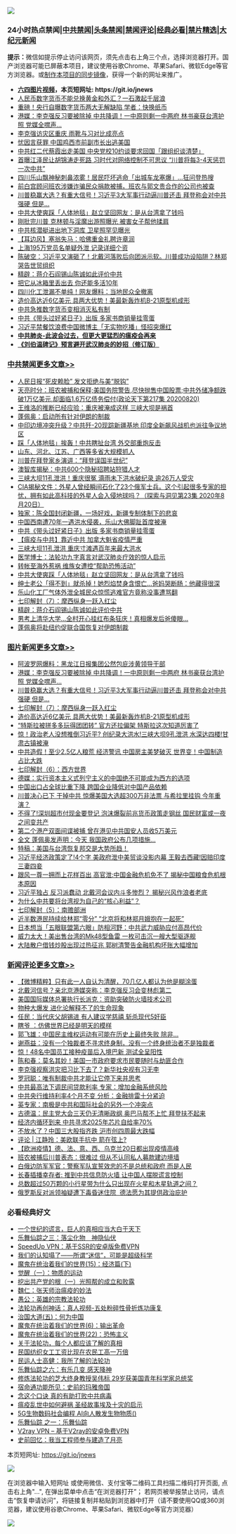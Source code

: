 ![](https://raw.githubusercontent.com/fqnews/bnews/master/64photo/fqnews-qr.jpg)

<div id="tt">
<h3>24小时热点禁闻|<a href="#%E4%B8%AD%E5%85%B1%E7%A6%81%E9%97%BB%E6%9B%B4%E5%A4%9A%E6%96%87%E7%AB%A0">中共禁闻</a>|<a href="#%E5%9B%BE%E7%89%87%E6%96%B0%E9%97%BB%E6%9B%B4%E5%A4%9A%E6%96%87%E7%AB%A0">头条禁闻</a>|<a href="#%E6%96%B0%E9%97%BB%E8%AF%84%E8%AE%BA%E6%9B%B4%E5%A4%9A%E6%96%87%E7%AB%A0">禁闻评论|<a href="#%E5%BF%85%E7%9C%8B%E7%BB%8F%E5%85%B8%E5%A5%BD%E6%96%87">经典必看|<a href="/video.md#%E7%A6%81%E7%89%87%E7%B2%BE%E9%80%89">禁片精选</a>|<a href="https://github.com/fqnews/djy/blob/master/gb/nf1351518.md#1">大纪元新闻</a></h3>
<div><b>提示：</b>微信如提示停止访问该网页，须先点击右上角三个点，选择浏览器打开。国产浏览器可能已屏蔽本项目，建议使用谷歌Chrome、苹果Safari、微软Edge等官方浏览器。或<a href="https://github.com/fqnews/bnews/blob/master/%E5%88%B6%E4%BD%9Cgit%E7%A6%81%E9%97%BB%E9%95%9C%E5%83%8F.md">制作本项目的同步镜像</a>，获得一个新的网址来推广。</div>
<ul>
<li><b><a href="http://d1.bdrive.tk/64.mp4" target="_blank">六四图片视频</a>，本页短网址: https://git.io/jnews</b></li>
<li><a href="/cnnews/20200820/1382965.md">人民币数字货币不能兑换黄金和外汇？一石激起千层浪</a></li>
<li><a href="/finance/20200820/1382981.md">重磅！央行自曝数字货币两大无解缺陷 学者：快换纸币</a></li>
<li><a href="/topimagenews/20200820/1383199.md">港媒：李克强反习要被除掉 中共降调！一中原则剩一中两府 林书豪获台湾护照 党媒全噤声…</a></li>
<li><a href="/headline/20200820/1383079.md">李克强访灾区重庆 雨靴与习对比成亮点</a></li>
<li><a href="/ssgc/20200820/1382990.md">忧因言获罪 中国鸡西市前副市长出逃美国</a></li>
<li><a href="/headline/20200821/1383221.md">中共红二代蔡霞出走美国 中央党校10约谈要求回国「跟组织谈清楚」</a></li>
<li><a href="/cnnews/20200820/1383122.md">首曝江泽民让胡锦涛走死路 习时代对网络控制不可思议 “川普将每3-4天惩罚一次中共”</a></li>
<li><a href="/cnnews/20200820/1382935.md">四川乐山飘神秘刺鼻浓雾！居民吓坏逃命「出城车龙塞爆」…狂问登热搜</a></li>
<li><a href="/worldnews/usa/20200821/1383252.md">前白宫顾问班农涉嫌诈骗民众捐款被捕，班农与郭文贵合作的公司也被查</a></li>
<li><a href="/topimagenews/20200820/1383194.md">川普稳赢大选？有重大信号！习近平3大军事行动逼川普还击 拜登称会对中共强硬 但是...</a></li>
<li><a href="/cbnews/20200820/1383054.md">中共大使爽踩「人体地毯」赵立坚回网友：是从台湾拿了钱吗</a></li>
<li><a href="/cnnews/20200821/1383243.md">刚批完川普 克林顿与淫魔出游照曝光 被害女子帮他揉肩</a></li>
<li><a href="/cbnews/20200820/1382962.md">中共核潜艇进出地下洞库 卫星照罕见曝光</a></li>
<li><a href="/headline/20200820/1382950.md">【耳边风】塞翁失马：哈佛重金礼聘许章润</a></li>
<li><a href="/cnnews/20200820/1383049.md">上海195万党员名单疑外泄 记录详细个资</a></li>
<li><a href="/bannedvideo/20200821/1383263.md">陈破空：习近平又演砸了！北戴河落败后向团派示软。川普成功设陷阱？林郑哭告世贸组织</a></li>
<li><a href="/cbnews/20200820/1383020.md">精辟：蒋介石阎锡山陈诚如此评价中共</a></li>
<li><a href="/lifebaike/20200820/1383004.md">把它从冰箱里丢出去 你还能多活10年</a></li>
<li><a href="/cnnews/20200820/1383061.md">四川化工泄漏不单纯！网友爆料：当地民众全撤离</a></li>
<li><a href="/topimagenews/20200820/1382927.md">造价高达近6亿美元 具两大优势！美最新轰炸机B-21原型机成形</a></li>
<li><a href="/ssgc/20200820/1383109.md">中共急推数字货币变相消灭私有制</a></li>
<li><a href="/cbnews/20200821/1383264.md">中共《带头过好紧日子》出版 多家书商销量挂零蛋</a></li>
<li><a href="/cnnews/20200820/1383035.md">习近平禁餐饮浪费中国微博主「无实物吃播」怪招突爆红</a></li>
<li><b><a href="/comments/20200211/1275071.md" target="_blank">中共肺炎-此波会过去，但更大更猛烈的瘟疫会再来</a></b></li>
<li><b><a href="/comments/20200207/1272816.md" target="_blank">《刘伯温碑记》预言避开武汉肺炎的妙招（修订版）</a></b></li>
</ul>
</div>

<div class="catlist">
<h3><a href="/cbnews/" target="_blank">中共禁闻</a><span><a href="/cbnews/" target="_blank" rel="nofollow">更多文章>></a></span></h3>
<ul>
<li><a href="/cbnews/20200821/1383460.md" target="_blank">人民日报“死皮赖脸” 发文拒绝与美“脱钩”</a></li>
<li><a href="/cbnews/20200821/1383444.md" target="_blank">天亮时分：班农被捕和保释;美国务院警告,尽快抛售中国股票;中共外储净额跌破1万亿美元,却面临1.6万亿债务偿付(政论天下第217集 20200820)</a></li>
<li><a href="/cbnews/20200821/1383436.md" target="_blank">王维洛的推断已经应验：重庆被淹成这样 三峡大坝是祸首</a></li>
<li><a href="/cbnews/20200821/1383428.md" target="_blank">蓬佩奥：启动所有针对伊朗的制裁</a></li>
<li><a href="/cbnews/20200821/1383415.md" target="_blank">中印边境冲突升级？中共歼-20现踪新疆基地 印度全新飙风战机也派往争议地区</a></li>
<li><a href="/cbnews/20200821/1383396.md" target="_blank">踩「人体地毯」挨轰！中共瞎扯台湾 外交部重炮反击</a></li>
<li><a href="/cbnews/20200821/1383395.md" target="_blank">山东、河北、江苏、广西等多省大规模抓人</a></li>
<li><a href="/cbnews/20200821/1383381.md" target="_blank">川普在拜登家乡演讲：“拜登误国半世纪”</a></li>
<li><a href="/cbnews/20200821/1383380.md" target="_blank">澳智库揭秘：中共600个隐秘招聘站狩猎人才</a></li>
<li><a href="/cbnews/20200821/1383379.md" target="_blank">三峡大坝11孔泄洪！重庆很冤 滴雨未下洪水破纪录 逾26万人受灾</a></li>
<li><a href="/cbnews/20200821/1383360.md" target="_blank">CIA揭秘文件：外星人曾经瞬间石化了23个俄军士兵。这个引起很多专家的担忧，拥有如此高科技的外星人会入侵地球吗？（探索与洞见第23集 2020年8月20日）</a></li>
<li><a href="/cbnews/20200821/1383349.md" target="_blank">独家：陈全国封闭新疆，一场好戏，新疆专制体制下的悲哀</a></li>
<li><a href="/cbnews/20200821/1383330.md" target="_blank">中国西南遭70年一遇洪水侵袭，乐山大佛脚趾首度被淹</a></li>
<li><a href="/cbnews/20200821/1383264.md" target="_blank">中共《带头过好紧日子》出版 多家书商销量挂零蛋</a></li>
<li><a href="/cbnews/20200820/1382960.md" target="_blank">【瘟疫与中共】靠近中共 加拿大魁省疫情严重</a></li>
<li><a href="/cbnews/20200820/1382961.md" target="_blank">三峡大坝11孔泄洪 重庆寸滩遇百年来最大洪水</a></li>
<li><a href="/comments/20200820/1382989.md" target="_blank">医学博士：法轮功九字真言对武汉肺炎疗效的惊人启示</a></li>
<li><a href="/cbnews/20200820/1383073.md" target="_blank">转帐至海外惹祸 维族女遭控“帮助恐怖活动”</a></li>
<li><a href="/cbnews/20200820/1383054.md" target="_blank">中共大使爽踩「人体地毯」赵立坚回网友：是从台湾拿了钱吗</a></li>
<li><a href="/cbnews/20200820/1383053.md" target="_blank">绅士老公「得不到」就杀掉！她烈焰焚身含恨亡…爸妈哭断肠：他藏得很深</a></li>
<li><a href="/cbnews/20200820/1383052.md" target="_blank">乐山化工厂气体外泄全城民众惊慌逃难官方竟称没事遭骂翻</a></li>
<li><a href="/comments/20200820/1383036.md" target="_blank">七印解封（7）：摩西纵身一跃入红尘</a></li>
<li><a href="/cbnews/20200820/1383020.md" target="_blank">精辟：蒋介石阎锡山陈诚如此评价中共</a></li>
<li><a href="/cbnews/20200820/1382996.md" target="_blank">男考上清华大学…全村开心挂红布条狂庆！真相爆发后爸傻眼…</a></li>
<li><a href="/cbnews/20200820/1382980.md" target="_blank">蓬佩奥将赴纽约促联合国恢复对伊朗制裁</a></li>

</ul>
</div>
<div class="catlist">
<h3><a href="/topimagenews/" target="_blank">图片新闻</a><span><a href="/topimagenews/" target="_blank" rel="nofollow">更多文章>></a></span></h3>
<ul>
<li><a href="/topimagenews/20200821/1383271.md" target="_blank">阿波罗网爆料：黑龙江日报集团公然包庇涉黄领导干部</a></li>
<li><a href="/topimagenews/20200820/1383199.md" target="_blank">港媒：李克强反习要被除掉 中共降调！一中原则剩一中两府 林书豪获台湾护照 党媒全噤声…</a></li>
<li><a href="/topimagenews/20200820/1383194.md" target="_blank">川普稳赢大选？有重大信号！习近平3大军事行动逼川普还击 拜登称会对中共强硬 但是&#8230;</a></li>
<li><a href="/comments/20200820/1383036.md" target="_blank">七印解封（7）：摩西纵身一跃入红尘</a></li>
<li><a href="/topimagenews/20200820/1382927.md" target="_blank">造价高达近6亿美元 具两大优势！美最新轰炸机B-21原型机成形</a></li>
<li><a href="/topimagenews/20200820/1382904.md" target="_blank">“特斯拉被拼多多玩得团团转” 官方还拉偏架 特斯拉这次知道厉害了</a></li>
<li><a href="/topimagenews/20200819/1382697.md" target="_blank">惊！政治老人没想推倒习近平? 创纪录大洪水!三峡大坝9孔泄洪 水深达四楼!甘肃古镇被淹</a></li>
<li><a href="/topimagenews/20200819/1382597.md" target="_blank">中共造假！至少2.5亿人粮荒 经济警讯 中国房主美梦破灭 世界变！中国制造占比大跌</a></li>
<li><a href="/comments/20200819/1382591.md" target="_blank">七印解封（6）：西方世界</a></li>
<li><a href="/topimagenews/20200819/1382405.md" target="_blank">德媒：实行资本主义式列宁主义的中国绝不可能成为西方的选项</a></li>
<li><a href="/topimagenews/20200819/1382271.md" target="_blank">中国出口占全球比重下降 跨国企业降低对中国产品依赖</a></li>
<li><a href="/topimagenews/20200818/1382205.md" target="_blank">川普决心已下 干掉中共 惊爆美国大选超300万非法票 与希拉里挂钩 今年重演？</a></li>
<li><a href="/topimagenews/20200818/1382108.md" target="_blank">不得了!深圳超市付现金要登记 泡沫爆裂前兆货币政策走钢丝 国民财富或一夜之间变共产</a></li>
<li><a href="/topimagenews/20200818/1381909.md" target="_blank">第二个港产双面间谍被捕 曾在港见中共国安人员收5万美元</a></li>
<li><a href="/topimagenews/20200818/1381813.md" target="_blank">全文 蓬佩奥发声明：今天 我国政府公布几项措施…</a></li>
<li><a href="/comments/20200818/1381765.md" target="_blank">特稿：美国与台湾恢复邦交是大势所趋！</a></li>
<li><a href="/topimagenews/20200817/1381657.md" target="_blank">习近平经济政策定了!4个字 美政府泄中美贸谈没影内幕 王毅去西藏!因赔印度三妻四妾</a></li>
<li><a href="/topimagenews/20200817/1381618.md" target="_blank">跟风一尊一拥而上花样百出 高官泄:中国金融危机免不了 揭秘中国粮食危机根本原因</a></li>
<li><a href="/topimagenews/20200817/1381596.md" target="_blank">习近平独占 反习派蠢动 北戴河会议内斗多惨烈？ 揭秘兴风作浪者老底</a></li>
<li><a href="/comments/20200817/1381382.md" target="_blank">为什么中共要将台湾视为自己的“核心利益”？</a></li>
<li><a href="/comments/20200817/1381339.md" target="_blank">七印解封（5）：南赡部洲</a></li>
<li><a href="/topimagenews/20200817/1381336.md" target="_blank">近半数港民持续给林郑“零分” “北京将和林郑月娥抱在一起死”</a></li>
<li><a href="/topimagenews/20200817/1381285.md" target="_blank">日本想当「五眼联盟第六眼」防相河野：中共武力威胁应付高昂代价</a></li>
<li><a href="/topimagenews/20200817/1381273.md" target="_blank">威力太大！美出售台湾的Mk48型鱼雷 一枚可击沉一艘大型驱逐舰</a></li>
<li><a href="/topimagenews/20200817/1381243.md" target="_blank">大陆散户借钱炒股出现过热征兆 郭树清警告金融机构坏账大幅增加</a></li>

</ul>
</div>
<div class="catlist">
<h3><a href="/comments/" target="_blank">新闻评论</a><span><a href="/comments/" target="_blank" rel="nofollow">更多文章>></a></span></h3>
<ul>
<li><a href="/comments/20200821/1383463.md" target="_blank">【微博精粹】只有此一人自认为清醒，70几亿人都认为他是糊涂蛋</a></li>
<li><a href="/comments/20200821/1383427.md" target="_blank">北戴河信号？亲北京港媒突称：李克强反习会变林彪第二</a></li>
<li><a href="/comments/20200821/1383406.md" target="_blank">美国国际媒体总署执行长派克：资助突破防火墙技术公司</a></li>
<li><a href="/comments/20200821/1383400.md" target="_blank">物种大爆发 进化论解释不了的生命现象</a></li>
<li><a href="/comments/20200821/1383399.md" target="_blank">任民：当代庆父胡锡进 有人建议学慈禧 斩杀现代5奸臣</a></li>
<li><a href="/comments/20200821/1383398.md" target="_blank">瞎爷 ：仿佛世界已经是明天的模样</a></li>
<li><a href="/comments/20200821/1383386.md" target="_blank">郭飞雄：中国民主维权运动有可能在历史上最终失败 除非…</a></li>
<li><a href="/comments/20200821/1383385.md" target="_blank">谢燕益：没有一个独裁者不寻求终身制，没有一个终身统治者不是独裁者</a></li>
<li><a href="/comments/20200821/1383375.md" target="_blank">惊！48名中国员工接种疫苗后入境巴新 测试全呈阳性</a></li>
<li><a href="/comments/20200821/1383372.md" target="_blank">陈和春：莫名其妙！美国一市政府要求市民要随时与劫匪合作</a></li>
<li><a href="/comments/20200821/1383367.md" target="_blank">李克强视察洪灾把习比下去了？新华社央视有习无李</a></li>
<li><a href="/comments/20200821/1383363.md" target="_blank">罗冠聪：唯有制裁中共才能让它停下来并思考</a></li>
<li><a href="/comments/20200821/1383358.md" target="_blank">中共最高法下调民间贷款利率 专家：增加金融系统风险</a></li>
<li><a href="/comments/20200821/1383357.md" target="_blank">中共央行维持利率4个月不变 分析：金融排雷十分紧迫</a></li>
<li><a href="/comments/20200821/1383356.md" target="_blank">英专家：南极是中共和国际社会的另外一个冲突点</a></li>
<li><a href="/comments/20200821/1383308.md" target="_blank">古德温：民主党大会三天仍无清晰政纲 奥巴马帮不上忙 拜登扶不起来</a></li>
<li><a href="/comments/20200821/1383307.md" target="_blank">经济内循环到来 中共寻求2025年芯片自给率70%</a></li>
<li><a href="/comments/20200821/1383306.md" target="_blank">不放水了？中国三大股指齐跌 沪市创四周最大跌幅</a></li>
<li><a href="/comments/20200821/1383286.md" target="_blank">评论 | 江静玲：美欧联手抗中 箭在弦上?</a></li>
<li><a href="/comments/20200821/1383282.md" target="_blank">【欧洲疫情】德、法、意、西、乌克兰20日都出现疫情高峰</a></li>
<li><a href="/comments/20200821/1383268.md" target="_blank">班农被捕后川普表态：很难过 但从不认同私人募款建边境墙</a></li>
<li><a href="/comments/20200821/1383267.md" target="_blank">白俄边防军军官：警察军队宣誓效忠的不是总统和政府 而是人民</a></li>
<li><a href="/comments/20200821/1383262.md" target="_blank">长春插播幸存者: 推到中共信息防火墙 让中国人摆脱谎言控制</a></li>
<li><a href="/comments/20200821/1383261.md" target="_blank">总数超过50万颗的小行星带为什么只出现在火星和木星轨道之间？</a></li>
<li><a href="/comments/20200821/1383255.md" target="_blank">俄罗斯反对派领袖疑遭下毒昏迷住院  德法愿为其提供政治庇护</a></li>

</ul>
</div>

<div class="catlist">
<h3>必看经典好文</h3>
<ul>
<li><a href="/comments/20200621/1348067.md" target="_blank">一个世纪的谎言，巨人的真相应当大白于天下</a></li>
<li><a href="/tculture/20190101/1056889.md" target="_blank">乐舞仙踪之三：落尘化物　神隐仙伏</a></li>
<li><a href="/cbnews/20191226/1241739.md" target="_blank">SpeedUp VPN：基于SSR的安卓版免费VPN</a></li>
<li><a href="/sohnews/20161029/607205.md" target="_blank">我们的认知塌了——所谓“迷信”，可能是超级科学</a></li>
<li><a href="/topimagenews/20180610/955499.md" target="_blank">魔鬼在统治着我们的世界(15)：经济篇(下)</a></li>
<li><a href="/comments/20200810/1377609.md" target="_blank">觉醒（一）：物质的运动</a></li>
<li><a href="/comments/20200629/1352460.md" target="_blank">挖出共产党的根（一）光照帮的成立和败露</a></li>
<li><a href="/comments/20200224/1282494.md" target="_blank">魏仁：张天师治瘟疫的妙法</a></li>
<li><a href="/comments/20200313/1292991.md" target="_blank">愚公：英雄的宗教法轮功</a></li>
<li><a href="/comments/20190516/1128964.md" target="_blank">法轮功再创神话：真人视频-五处粉碎性骨折炼功康复</a></li>
<li><a href="/cbnews/20180311/913065.md" target="_blank">治国大道(五)：何为中国</a></li>
<li><a href="/topimagenews/20180524/947358.md" target="_blank">魔鬼在统治着我们的世界(6)：输出革命</a></li>
<li><a href="/comments/20180804/981524.md" target="_blank">魔鬼在统治着我们的世界(22)：恐怖主义</a></li>
<li><a href="/topimagenews/20161125/619230.md" target="_blank">关于法轮功，每个人都应该了解的真相</a></li>
<li><a href="/lifebaike/20200515/1328783.md" target="_blank">民国纺织女工工资比现在农民工高一万倍</a></li>
<li><a href="/ccpdope/20200729/1369047.md" target="_blank">民运人士高健：我所了解的法轮功</a></li>
<li><a href="/tculture/20190101/792146.md" target="_blank">乐舞仙踪之六：有乐几变 感天降神</a></li>
<li><a href="/comments/20190517/1129285.md" target="_blank">修炼法轮功的芝大终身教授吴伟标 29岁获美国青年科学家总统奖</a></li>
<li><a href="/cbnews/20180711/970353.md" target="_blank">宿命通功能所见：史前的玛雅帝国</a></li>
<li><a href="/comments/20200707/1357090.md" target="_blank">念这个口诀 真的有助打败中共病毒</a></li>
<li><a href="/comments/20200618/1346823.md" target="_blank">瘟疫乱世中如何避祸 圣经故事埃及十灾的启示</a></li>
<li><a href="/topimagenews/20200527/1335347.md" target="_blank">5G生物数码社会编程 AI向人散发生物物质()</a></li>
<li><a href="/tculture/20170710/789533.md" target="_blank">乐舞仙踪 之一：乐舞仙踪</a></li>
<li><a href="/comments/20200112/1257608.md" target="_blank">V2ray VPN &#8211; 基于V2ray的安卓免费VPN</a></li>
<li><a href="/aomi/history/20141104/323033.md" target="_blank">史前回忆：我当工程师参与建造了月亮</a></li>

</ul>
</div>

本页短网址: https://git.io/jnews

![](https://raw.githubusercontent.com/fqnews/bnews/master/64photo/fqnews-qr.jpg)

在浏览器中输入短网址 或使用微信、支付宝等二维码工具扫描二维码打开页面, 点击右上角"...", 在弹出菜单中点击“在浏览器打开”； 若网页被举报禁止访问，请点击“恢复申请访问”，将链接复制并粘贴到浏览器中打开（请不要使用QQ或360浏览器，建议使用谷歌Chrome、苹果Safari、微软Edge等官方浏览器）

![](https://raw.githubusercontent.com/fqnews/bnews/master/64photo/wx.jpg)
